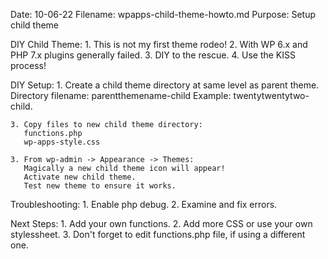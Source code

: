 Date: 10-06-22
Filename: wpapps-child-theme-howto.md
Purpose: Setup child theme

DIY Child Theme:
    1. This is not my first theme rodeo!
    2. With WP 6.x and PHP 7.x plugins generally failed.
    3. DIY to the rescue.
    4. Use the KISS process!

DIY Setup:
    1. Create a child theme directory at same level as parent theme.
       Directory filename: parentthemename-child
       Example: twentytwentytwo-child.

    3. Copy files to new child theme directory:
       functions.php
       wp-apps-style.css
    
    3. From wp-admin -> Appearance -> Themes:
       Magically a new child theme icon will appear!
       Activate new child theme.
       Test new theme to ensure it works.

Troubleshooting:
    1. Enable php debug.
    2. Examine and fix errors.

Next Steps:
    1. Add your own functions.
    2. Add more CSS or use your own stylessheet.
    3. Don't forget to edit functions.php file, if using a different one.